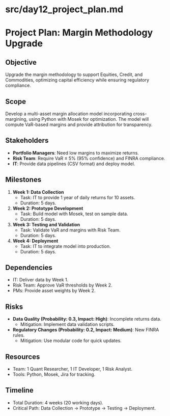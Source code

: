 # src/day12_project_plan.md
# Project Plan: Margin Methodology Upgrade

## Objective
Upgrade the margin methodology to support Equities, Credit, and Commodities, optimizing capital efficiency while ensuring regulatory compliance.

## Scope
Develop a multi-asset margin allocation model incorporating cross-margining, using Python with Mosek for optimization. The model will compute VaR-based margins and provide attribution for transparency.

## Stakeholders
- **Portfolio Managers**: Need low margins to maximize returns.
- **Risk Team**: Require VaR ≤ 5% (95% confidence) and FINRA compliance.
- **IT**: Provide data pipelines (CSV format) and deploy model.

## Milestones
1. **Week 1: Data Collection**
   - Task: IT to provide 1 year of daily returns for 10 assets.
   - Duration: 5 days.
2. **Week 2: Prototype Development**
   - Task: Build model with Mosek, test on sample data.
   - Duration: 5 days.
3. **Week 3: Testing and Validation**
   - Task: Validate VaR and margins with Risk Team.
   - Duration: 5 days.
4. **Week 4: Deployment**
   - Task: IT to integrate model into production.
   - Duration: 5 days.

## Dependencies
- IT: Deliver data by Week 1.
- Risk Team: Approve VaR thresholds by Week 2.
- PMs: Provide asset weights by Week 2.

## Risks
- **Data Quality (Probability: 0.3, Impact: High)**: Incomplete returns data.
  - Mitigation: Implement data validation scripts.
- **Regulatory Changes (Probability: 0.2, Impact: Medium)**: New FINRA rules.
  - Mitigation: Use modular code for quick updates.

## Resources
- Team: 1 Quant Researcher, 1 IT Developer, 1 Risk Analyst.
- Tools: Python, Mosek, Jira for tracking.

## Timeline
- Total Duration: 4 weeks (20 working days).
- Critical Path: Data Collection → Prototype → Testing → Deployment.
